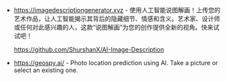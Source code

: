 - https://imagedescriptiongenerator.xyz - 使用人工智能说图解画！上传您的艺术作品，让人工智能揭示其背后的隐藏细节、情感和含义。艺术家、设计师或任何对此感兴趣的人，这款“说图解画”为您的创作提供全新的视角。快来试试吧！

  https://github.com/ShurshanX/AI-Image-Description

- https://geospy.ai/ - Photo location prediction using AI. Take a picture or select an existing one.